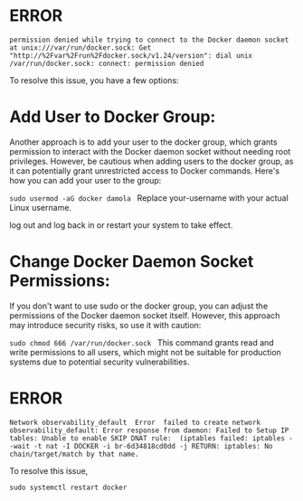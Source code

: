 # ERROR 
`permission denied while trying to connect to the Docker daemon socket at unix:///var/run/docker.sock: Get "http://%2Fvar%2Frun%2Fdocker.sock/v1.24/version": dial unix /var/run/docker.sock: connect: permission denied`


To resolve this issue, you have a few options:

# Add User to Docker Group:
Another approach is to add your user to the docker group, which grants permission to interact with the Docker daemon socket without needing root privileges. However, be cautious when adding users to the docker group, as it can potentially grant unrestricted access to Docker commands. Here's how you can add your user to the group:

`sudo usermod -aG docker damola `
Replace your-username with your actual Linux username.

log out and log back in or restart your system to take effect.

# Change Docker Daemon Socket Permissions:
If you don't want to use sudo or the docker group, you can adjust the permissions of the Docker daemon socket itself. However, this approach may introduce security risks, so use it with caution:

`sudo chmod 666 /var/run/docker.sock `
This command grants read and write permissions to all users, which might not be suitable for production systems due to potential security vulnerabilities.

# ERROR 
`Network observability_default  Error 
failed to create network observability_default: Error response from daemon: Failed to Setup IP tables: Unable to enable SKIP DNAT rule:  (iptables failed: iptables --wait -t nat -I DOCKER -i br-6d34818cd0dd -j RETURN: iptables: No chain/target/match by that name.`

To resolve this issue,

`sudo systemctl restart docker` 
